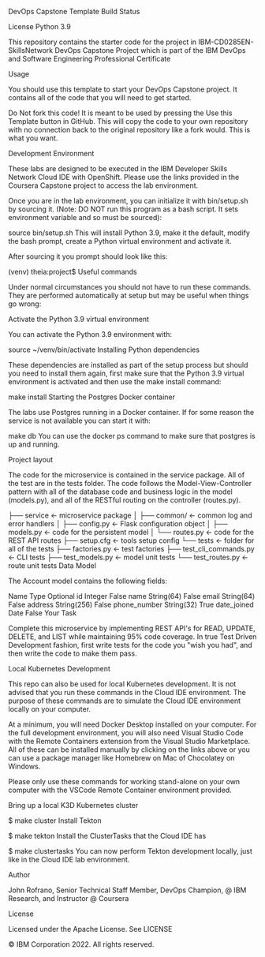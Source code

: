 DevOps Capstone Template
Build Status

License Python 3.9

This repository contains the starter code for the project in IBM-CD0285EN-SkillsNetwork DevOps Capstone Project which is part of the IBM DevOps and Software Engineering Professional Certificate

Usage

You should use this template to start your DevOps Capstone project. It contains all of the code that you will need to get started.

Do Not fork this code! It is meant to be used by pressing the Use this Template button in GitHub. This will copy the code to your own repository with no connection back to the original repository like a fork would. This is what you want.

Development Environment

These labs are designed to be executed in the IBM Developer Skills Network Cloud IDE with OpenShift. Please use the links provided in the Coursera Capstone project to access the lab environment.

Once you are in the lab environment, you can initialize it with bin/setup.sh by sourcing it. (Note: DO NOT run this program as a bash script. It sets environment variable and so must be sourced):

source bin/setup.sh
This will install Python 3.9, make it the default, modify the bash prompt, create a Python virtual environment and activate it.

After sourcing it you prompt should look like this:

(venv) theia:project$
Useful commands

Under normal circumstances you should not have to run these commands. They are performed automatically at setup but may be useful when things go wrong:

Activate the Python 3.9 virtual environment

You can activate the Python 3.9 environment with:

source ~/venv/bin/activate
Installing Python dependencies

These dependencies are installed as part of the setup process but should you need to install them again, first make sure that the Python 3.9 virtual environment is activated and then use the make install command:

make install
Starting the Postgres Docker container

The labs use Postgres running in a Docker container. If for some reason the service is not available you can start it with:

make db
You can use the docker ps command to make sure that postgres is up and running.

Project layout

The code for the microservice is contained in the service package. All of the test are in the tests folder. The code follows the Model-View-Controller pattern with all of the database code and business logic in the model (models.py), and all of the RESTful routing on the controller (routes.py).

├── service         <- microservice package
│   ├── common/     <- common log and error handlers
│   ├── config.py   <- Flask configuration object
│   ├── models.py   <- code for the persistent model
│   └── routes.py   <- code for the REST API routes
├── setup.cfg       <- tools setup config
└── tests                       <- folder for all of the tests
    ├── factories.py            <- test factories
    ├── test_cli_commands.py    <- CLI tests
    ├── test_models.py          <- model unit tests
    └── test_routes.py          <- route unit tests
Data Model

The Account model contains the following fields:

Name	Type	Optional
id	Integer	False
name	String(64)	False
email	String(64)	False
address	String(256)	False
phone_number	String(32)	True
date_joined	Date	False
Your Task

Complete this microservice by implementing REST API's for READ, UPDATE, DELETE, and LIST while maintaining 95% code coverage. In true Test Driven Development fashion, first write tests for the code you "wish you had", and then write the code to make them pass.

Local Kubernetes Development

This repo can also be used for local Kubernetes development. It is not advised that you run these commands in the Cloud IDE environment. The purpose of these commands are to simulate the Cloud IDE environment locally on your computer.

At a minimum, you will need Docker Desktop installed on your computer. For the full development environment, you will also need Visual Studio Code with the Remote Containers extension from the Visual Studio Marketplace. All of these can be installed manually by clicking on the links above or you can use a package manager like Homebrew on Mac of Chocolatey on Windows.

Please only use these commands for working stand-alone on your own computer with the VSCode Remote Container environment provided.

Bring up a local K3D Kubernetes cluster

$ make cluster
Install Tekton

$ make tekton
Install the ClusterTasks that the Cloud IDE has

$ make clustertasks
You can now perform Tekton development locally, just like in the Cloud IDE lab environment.

Author

John Rofrano, Senior Technical Staff Member, DevOps Champion, @ IBM Research, and Instructor @ Coursera

License

Licensed under the Apache License. See LICENSE

© IBM Corporation 2022. All rights reserved.
